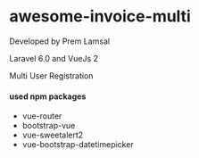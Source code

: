 <h1>awesome-invoice-multi</h1>
<p>Developed by Prem Lamsal</p>
<p>Laravel 6.0 and VueJs 2</p>
<p>Multi User Registration</p>

<h4>used npm packages</h4>
<ul>
	<li>vue-router</li>
	<li>bootstrap-vue</li>
	<li>vue-sweetalert2</li>
	<li>vue-bootstrap-datetimepicker</li>
</ul>